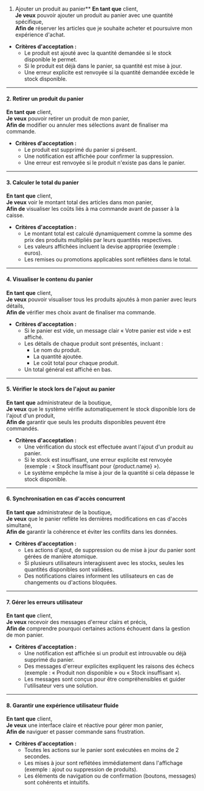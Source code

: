 

1. Ajouter un produit au panier**
**En tant que** client,  
**Je veux** pouvoir ajouter un produit au panier avec une quantité spécifique,  
**Afin de** réserver les articles que je souhaite acheter et poursuivre mon expérience d'achat.  

- **Critères d'acceptation :**
  - Le produit est ajouté avec la quantité demandée si le stock disponible le permet.
  - Si le produit est déjà dans le panier, sa quantité est mise à jour.
  - Une erreur explicite est renvoyée si la quantité demandée excède le stock disponible.

---

#### **2. Retirer un produit du panier**
**En tant que** client,  
**Je veux** pouvoir retirer un produit de mon panier,  
**Afin de** modifier ou annuler mes sélections avant de finaliser ma commande.  

- **Critères d'acceptation :**
  - Le produit est supprimé du panier si présent.
  - Une notification est affichée pour confirmer la suppression.
  - Une erreur est renvoyée si le produit n'existe pas dans le panier.

---

#### **3. Calculer le total du panier**
**En tant que** client,  
**Je veux** voir le montant total des articles dans mon panier,  
**Afin de** visualiser les coûts liés à ma commande avant de passer à la caisse.  

- **Critères d'acceptation :**
  - Le montant total est calculé dynamiquement comme la somme des prix des produits multipliés par leurs quantités respectives.
  - Les valeurs affichées incluent la devise appropriée (exemple : euros).
  - Les remises ou promotions applicables sont reflétées dans le total.

---

#### **4. Visualiser le contenu du panier**
**En tant que** client,  
**Je veux** pouvoir visualiser tous les produits ajoutés à mon panier avec leurs détails,  
**Afin de** vérifier mes choix avant de finaliser ma commande.  

- **Critères d'acceptation :**
  - Si le panier est vide, un message clair « Votre panier est vide » est affiché.
  - Les détails de chaque produit sont présentés, incluant :
    - Le nom du produit.
    - La quantité ajoutée.
    - Le coût total pour chaque produit.
  - Un total général est affiché en bas.

---

#### **5. Vérifier le stock lors de l'ajout au panier**
**En tant que** administrateur de la boutique,  
**Je veux** que le système vérifie automatiquement le stock disponible lors de l'ajout d'un produit,  
**Afin de** garantir que seuls les produits disponibles peuvent être commandés.  

- **Critères d'acceptation :**
  - Une vérification du stock est effectuée avant l'ajout d'un produit au panier.
  - Si le stock est insuffisant, une erreur explicite est renvoyée (exemple : « Stock insuffisant pour {product.name} »).
  - Le système empêche la mise à jour de la quantité si cela dépasse le stock disponible.

---

#### **6. Synchronisation en cas d'accès concurrent**
**En tant que** administrateur de la boutique,  
**Je veux** que le panier reflète les dernières modifications en cas d'accès simultané,  
**Afin de** garantir la cohérence et éviter les conflits dans les données.  

- **Critères d'acceptation :**
  - Les actions d'ajout, de suppression ou de mise à jour du panier sont gérées de manière atomique.
  - Si plusieurs utilisateurs interagissent avec les stocks, seules les quantités disponibles sont validées.
  - Des notifications claires informent les utilisateurs en cas de changements ou d'actions bloquées.

---

#### **7. Gérer les erreurs utilisateur**
**En tant que** client,  
**Je veux** recevoir des messages d'erreur clairs et précis,  
**Afin de** comprendre pourquoi certaines actions échouent dans la gestion de mon panier.  

- **Critères d'acceptation :**
  - Une notification est affichée si un produit est introuvable ou déjà supprimé du panier.
  - Des messages d'erreur explicites expliquent les raisons des échecs (exemple : « Produit non disponible » ou « Stock insuffisant »).
  - Les messages sont conçus pour être compréhensibles et guider l'utilisateur vers une solution.

---

#### **8. Garantir une expérience utilisateur fluide**
**En tant que** client,  
**Je veux** une interface claire et réactive pour gérer mon panier,  
**Afin de** naviguer et passer commande sans frustration.  

- **Critères d'acceptation :**
  - Toutes les actions sur le panier sont exécutées en moins de 2 secondes.
  - Les mises à jour sont reflétées immédiatement dans l'affichage (exemple : ajout ou suppression de produits).
  - Les éléments de navigation ou de confirmation (boutons, messages) sont cohérents et intuitifs.
